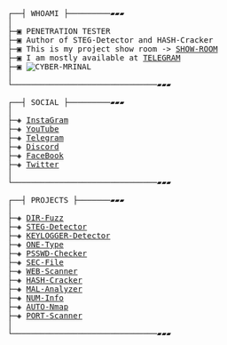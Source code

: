 <pre>
┌──┤ WHOAMI ├─────────▰▰▰
│
├─▣ PENETRATION TESTER
├─▣ Author of STEG-Detector and HASH-Cracker
├─▣ This is my project show room -> <a href="https://github.com/CYBER-MRINAL">SHOW-ROOM</a>
├─▣ I am mostly available at <a href="https://t.me/CYBERMRINAL">TELEGRAM</a>
├─▣ <img src="https://komarev.com/ghpvc/?username=CYBER-MRINAL&label=Profile%20Views&color=0e75b6&style=flat" alt="CYBER-MRINAL" />
│
└───────────────────────────────▰▰▰

┌──┤ SOCIAL ├─────────▰▰▰
│
├─◈ <a href="https://www.instagram.com/CYBERMRINAL">InstaGram</a>
├─◈ <a href="https://www.youtube.com/@CYBER-MRINAL">YouTube</a>
├─◈ <a href="https://t.me/CYBERMRINAL">Telegram</a>
├─◈ <a href="https://discord.gg/ac6wvDpdxQ">Discord</a>
├─◈ <a href="https://www.facebook.com/CYBERMRINAL">FaceBook</a>
├─◈ <a href="https://x.com/CYBERMRINAL">Twitter</a>
│
└───────────────────────────────▰▰▰

┌──┤ PROJECTS ├───────▰▰▰
│
├─◈ <a href="https://github.com/CYBER-MRINAL/DIR-Fuzz">DIR-Fuzz</a>
├─◈ <a href="https://github.com/CYBER-MRINAL/STEG-Detector">STEG-Detector</a>
├─◈ <a href="https://github.com/CYBER-MRINAL/KEYLOGGER-Detector">KEYLOGGER-Detector</a>
├─◈ <a href="https://github.com/CYBER-MRINAL/ONE-Type">ONE-Type</a>
├─◈ <a href="https://github.com/CYBER-MRINAL/PSSWD-Checker">PSSWD-Checker</a>
├─◈ <a href="https://github.com/CYBER-MRINAL/SEC-File">SEC-File</a>
├─◈ <a href="https://github.com/CYBER-MRINAL/WEB-Scanner">WEB-Scanner</a>
├─◈ <a href="https://github.com/CYBER-MRINAL/HASH-Cracker">HASH-Cracker</a>
├─◈ <a href="https://github.com/CYBER-MRINAL/MAL-Analyzer">MAL-Analyzer</a>
├─◈ <a href="https://github.com/CYBER-MRINAL/NUM-Info">NUM-Info</a>
├─◈ <a href="https://github.com/CYBER-MRINAL/AUTOMATED-nmap">AUTO-Nmap</a>
├─◈ <a href="https://github.com/CYBER-MRINAL/PORT-Scanner">PORT-Scanner</a>
│
└───────────────────────────────▰▰▰
</pre>
